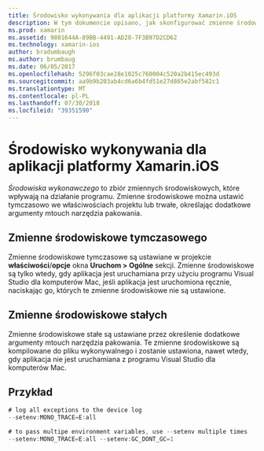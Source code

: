 ```yaml
---
title: Środowisko wykonywania dla aplikacji platformy Xamarin.iOS
description: W tym dokumencie opisano, jak skonfigurować zmienne środowiskowe tymczasowe i stałe dla aplikacji platformy Xamarin.iOS. Zmienne można określić we właściwościach projektu lub jako dodatkowe argumenty mtouch narzędzia pakowania.
ms.prod: xamarin
ms.assetid: 9801644A-89BB-4491-AD28-7F3B97D2CD62
ms.technology: xamarin-ios
author: bradumbaugh
ms.author: brumbaug
ms.date: 06/05/2017
ms.openlocfilehash: 5296f03cae28e1025c760004c520a2b415ec493d
ms.sourcegitcommit: aa9b9b203ab4cd6a6b4fd51e27d865e2abf582c1
ms.translationtype: MT
ms.contentlocale: pl-PL
ms.lasthandoff: 07/30/2018
ms.locfileid: "39351590"
---
```

# <a name="execution-environment-for-xamarinios-apps"></a>Środowisko wykonywania dla aplikacji platformy Xamarin.iOS

*Środowiska wykonawczego* to zbiór zmiennych środowiskowych, które wpływają na działanie programu. Zmienne środowiskowe można ustawić tymczasowo we właściwościach projektu lub trwałe, określając dodatkowe argumenty mtouch narzędzia pakowania.

## <a name="temporary-environment-variables"></a>Zmienne środowiskowe tymczasowego

Zmienne środowiskowe tymczasowe są ustawiane w projekcie **właściwości**/**opcje** okna **Uruchom > Ogólne** sekcji. Zmienne środowiskowe są tylko wtedy, gdy aplikacja jest uruchamiana przy użyciu programu Visual Studio dla komputerów Mac, jeśli aplikacja jest uruchomiona ręcznie, naciskając go, których te zmienne środowiskowe nie są ustawione.

## <a name="permanent-environment-variables"></a>Zmienne środowiskowe stałych

Zmienne środowiskowe stałe są ustawiane przez określenie dodatkowe argumenty mtouch narzędzia pakowania. Te zmienne środowiskowe są kompilowane do pliku wykonywalnego i zostanie ustawiona, nawet wtedy, gdy aplikacja nie jest uruchamiana z programu Visual Studio dla komputerów Mac.

## <a name="example"></a>Przykład

```csharp
# log all exceptions to the device log
--setenv:MONO_TRACE=E:all

# to pass multipe environment variables, use --setenv multiple times
--setenv:MONO_TRACE=E:all --setenv:GC_DONT_GC=1
```

